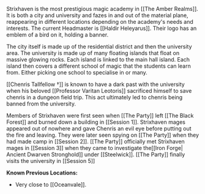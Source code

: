 Strixhaven is the most prestigious magic academy in [[The Amber Realms]]. It is both a city and university and fazes in and out of the material plane, reappearing in different locations depending on the academy's needs and interests. The current Headmaster is [[Haldir Heleyarus]]. Their logo has an emblem of a bird on it, holding a banner. 

The city itself is made up of the residential district and then the university area. The university is made up of many floating islands that float on massive glowing rocks. Each island is linked to the main hall island. Each island then covers a different school of magic that the students can learn from. Either picking one school to specialise in or many. 

[[Chenris Tallfellow †]] is known to have a dark past with the university when his beloved [[Professor Varitan Leotoris]] sacrificed himself to save chenris in a dungeon field trip. This act ultimately led to chenris being banned from the university. 

Members of Strixhaven were first seen when [[The Party]] left [[The Black Forest]] and burned down a building in [[Session 1]]. Strixhaven mages appeared out of nowhere and gave Chenris an evil eye before putting out the fire and leaving. They were later seen spying on [[The Party]] when they had made camp in [[Session 2]]. [[The Party]] officially met Strixhaven mages in [[Session 3]] when they came to investigate the[[Iron Forge| Ancient Dwarven Stronghold]] under [[Steelwick]]. [[The Party]] finally visits the university in [[Session 5]]

**Known Previous Locations:**
- Very close to [[Oceanvale]].
